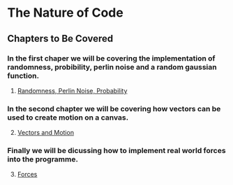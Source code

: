 # The Nature of Code


## Chapters to Be Covered

### In the first chaper we will be covering the implementation of randomness, probibility, perlin noise and a random gaussian function.
1. [Randomness, Perlin Noise, Probability](01_Introduction/)
### In the second chapter we will be covering how vectors can be used to create motion on a canvas.
2. [Vectors and Motion](02_Vectors/)
### Finally we will be dicussing how to implement real world forces into the programme.
3. [Forces](03_Forces/)
